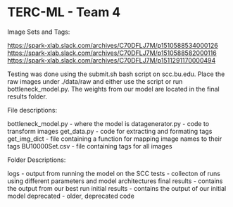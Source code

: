 # TERC-ML - Team 4

Image Sets and Tags:

https://spark-xlab.slack.com/archives/C70DFLJ7M/p1510588534000126
https://spark-xlab.slack.com/archives/C70DFLJ7M/p1510588582000116
https://spark-xlab.slack.com/archives/C70DFLJ7M/p1511291170000494


Testing was done using the submit.sh bash script on scc.bu.edu. Place the raw images under ./data/raw and either use the script or run
bottleneck_model.py. The weights from our model are located in the final results folder.


File descriptions:

bottleneck_model.py - where the model is
datagenerator.py - code to transform images
get_data.py - code for extracting and formating tags
get_img_dict - file containing a function for mapping image names to their tags
BU10000Set.csv - file containing tags for all images

Folder Descriptions:

logs -  output from running the model on the SCC
tests - collecton of runs using different parameters and model architectures
final results - contains the output from our best run
initial results - contains the output of our initial model
deprecated - older, deprecated code

